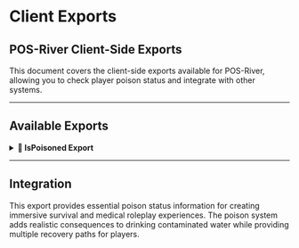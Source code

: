 # Client Exports

## POS-River Client-Side Exports

This document covers the client-side exports available for POS-River, allowing you to check player poison status and integrate with other systems.

***

## Available Exports

<details>

<summary><strong>🤒 IsPoisoned Export</strong></summary>

The main export function for checking if a player is currently poisoned by contaminated water. This export allows other scripts to detect poison status and respond accordingly.

### Usage

```lua
local isPoisoned = exports['POS-River']:IsPoisoned()
```

### Parameters

None

### Return Value

| Type | Description |
|------|-------------|
| `boolean` | `true` if player is currently poisoned, `false` if not poisoned |

### Examples

#### Basic Poison Status Check

```lua
-- Check if player is poisoned
local poisoned = exports['POS-River']:IsPoisoned()

if poisoned then
    print("Player is currently poisoned!")
else
    print("Player is not poisoned.")
end
```

#### Integration with Medical System

```lua
-- Medical system checking for poison status
RegisterNetEvent('pos-medical:checkPlayerHealth')
AddEventHandler('pos-medical:checkPlayerHealth', function()
    local isPoisoned = exports['POS-River']:IsPoisoned()
    
    if isPoisoned then
        TriggerEvent('POS-Core:notify', 'POS-Medical', 'Patient shows signs of water poisoning!', 'warning', 5000)
        
        -- Suggest treatment
        TriggerEvent('POS-Core:notify', 'POS-Medical', 'Recommend administering antidote or inducing vomiting.', 'info', 7000)
    else
        TriggerEvent('POS-Core:notify', 'POS-Medical', 'No signs of poisoning detected.', 'success', 5000)
    end
end)
```

#### Integration with Activity System

```lua
-- Prevent certain activities while poisoned
RegisterNetEvent('pos-activities:tryStartActivity')
AddEventHandler('pos-activities:tryStartActivity', function(activityType)
    local isPoisoned = exports['POS-River']:IsPoisoned()
    
    local restrictedActivities = {
        'hunting',
        'fishing',
        'mining',
        'crafting'
    }
    
    if isPoisoned then
        for _, activity in ipairs(restrictedActivities) do
            if activityType == activity then
                TriggerEvent('POS-Core:notify', 'POS-Activities', 'You feel too sick to perform this activity.', 'error', 5000)
                return
            end
        end
    end
    
    -- Continue with activity if not restricted
    TriggerEvent('pos-activities:startActivity', activityType)
end)
```

#### Integration with Item Usage

```lua
-- Check poison status before using consumables
RegisterNetEvent('pos-items:useConsumable')
AddEventHandler('pos-items:useConsumable', function(itemData)
    local isPoisoned = exports['POS-River']:IsPoisoned()
    
    if isPoisoned and itemData.category == 'food' then
        -- Chance to vomit up food when poisoned
        if math.random(100) <= 60 then
            TriggerEvent('POS-Core:notify', 'POS-Items', 'You vomited up the food due to poisoning!', 'error', 5000)
            return -- Don't apply food effects
        end
    end
    
    -- Apply normal item effects
    TriggerEvent('pos-items:applyEffects', itemData)
end)
```

#### Integration with Job System

```lua
-- Doctor job - diagnose poison
RegisterNetEvent('pos-jobs:doctor:diagnosePatient')
AddEventHandler('pos-jobs:doctor:diagnosePatient', function(targetPlayerId)
    -- Check if target player is poisoned (would need server-side implementation)
    TriggerServerEvent('pos-river:checkPlayerPoison', targetPlayerId)
end)

-- Response from server
RegisterNetEvent('pos-river:poisonDiagnosis')
AddEventHandler('pos-river:poisonDiagnosis', function(targetName, isPoisoned)
    if isPoisoned then
        TriggerEvent('POS-Core:notify', 'POS-Jobs', targetName .. ' is suffering from water poisoning.', 'warning', 5000)
        TriggerEvent('POS-Core:notify', 'POS-Jobs', 'Treatment: Administer antidote or wait for natural recovery.', 'info', 7000)
    else
        TriggerEvent('POS-Core:notify', 'POS-Jobs', targetName .. ' shows no signs of poisoning.', 'success', 5000)
    end
end)
```

#### Integration with HUD System

```lua
-- HUD system showing poison status
Citizen.CreateThread(function()
    while true do
        local isPoisoned = exports['POS-River']:IsPoisoned()
        
        if isPoisoned then
            -- Show poison indicator on HUD
            TriggerEvent('pos-hud:showStatusIcon', 'poison', true)
            TriggerEvent('pos-hud:setStatusText', 'poison', 'POISONED')
        else
            -- Hide poison indicator
            TriggerEvent('pos-hud:showStatusIcon', 'poison', false)
        end
        
        Citizen.Wait(1000) -- Check every second
    end
end)
```

#### Integration with Chat Commands

```lua
-- Chat command to check poison status
RegisterCommand('checkpoison', function()
    local isPoisoned = exports['POS-River']:IsPoisoned()
    
    if isPoisoned then
        TriggerEvent('POS-Core:notify', 'POS-River', 'You are currently poisoned from contaminated water.', 'error', 5000)
        TriggerEvent('POS-Core:notify', 'POS-River', 'Find a cure item or wait for natural recovery.', 'info', 5000)
    else
        TriggerEvent('POS-Core:notify', 'POS-River', 'You are not poisoned.', 'success', 5000)
    end
end)
```

#### Integration with Notification System

```lua
-- Monitor poison status and notify on changes
local lastPoisonStatus = false

Citizen.CreateThread(function()
    while true do
        local currentPoisonStatus = exports['POS-River']:IsPoisoned()
        
        if currentPoisonStatus ~= lastPoisonStatus then
            if currentPoisonStatus then
                TriggerEvent('POS-Core:notify', 'POS-River', 'You have been poisoned by contaminated water!', 'error', 8000)
                TriggerEvent('POS-Core:notify', 'POS-River', 'Vomit to reduce poison effects or find antidote.', 'info', 6000)
            else
                TriggerEvent('POS-Core:notify', 'POS-River', 'You have recovered from water poisoning.', 'success', 5000)
            end
            
            lastPoisonStatus = currentPoisonStatus
        end
        
        Citizen.Wait(2000) -- Check every 2 seconds
    end
end)
```

#### Integration with Store System

```lua
-- Store system - recommend cure items when poisoned
RegisterNetEvent('pos-store:openStore')
AddEventHandler('pos-store:openStore', function(storeType)
    local isPoisoned = exports['POS-River']:IsPoisoned()
    
    if isPoisoned and storeType == 'general' then
        TriggerEvent('POS-Core:notify', 'POS-Store', 'You look unwell. We have antidotes available.', 'info', 5000)
        
        -- Highlight cure items in store
        TriggerEvent('pos-store:highlightItems', {
            'antidote',
            'health_cure',
            'herbal_remedy'
        })
    end
end)
```

#### Integration with Vehicle System

```lua
-- Prevent driving while severely poisoned
RegisterNetEvent('pos-vehicles:tryEnterVehicle')
AddEventHandler('pos-vehicles:tryEnterVehicle', function(vehicle, seat)
    local isPoisoned = exports['POS-River']:IsPoisoned()
    
    if isPoisoned and seat == -1 then -- Driver seat
        TriggerEvent('POS-Core:notify', 'POS-Vehicles', 'You feel too sick to drive safely.', 'error', 5000)
        return false -- Prevent entering driver seat
    end
    
    return true -- Allow entering as passenger
end)
```

#### Integration with Crafting System

```lua
-- Crafting system - create antidotes
RegisterNetEvent('pos-crafting:craftItem')
AddEventHandler('pos-crafting:craftItem', function(itemName, ingredients)
    if itemName == 'antidote' then
        local isPoisoned = exports['POS-River']:IsPoisoned()
        
        if isPoisoned then
            TriggerEvent('POS-Core:notify', 'POS-Crafting', 'Crafting antidote for immediate use.', 'info', 5000)
            
            -- Auto-use antidote if player is poisoned
            Citizen.SetTimeout(3000, function()
                TriggerEvent('POS-Core:notify', 'POS-Crafting', 'Antidote crafted and administered!', 'success', 5000)
                TriggerEvent('POS-River:Client:UseItem', 'antidote')
            end)
        else
            TriggerEvent('POS-Core:notify', 'POS-Crafting', 'Antidote crafted for future use.', 'success', 5000)
        end
    end
end)
```

#### Integration with Weather System

```lua
-- Weather affects poison duration
RegisterNetEvent('pos-weather:weatherChanged')
AddEventHandler('pos-weather:weatherChanged', function(weatherType)
    local isPoisoned = exports['POS-River']:IsPoisoned()
    
    if isPoisoned then
        if weatherType == 'rain' then
            TriggerEvent('POS-Core:notify', 'POS-Weather', 'The rain makes you feel worse.', 'warning', 5000)
        elseif weatherType == 'sunny' then
            TriggerEvent('POS-Core:notify', 'POS-Weather', 'The warm sun helps with recovery.', 'info', 5000)
        end
    end
end)
```

### Advanced Usage Examples

#### Poison Status Monitoring System

```lua
-- Advanced poison monitoring with detailed tracking
local PoisonMonitor = {
    isActive = false,
    startTime = 0,
    vomitCount = 0,
    lastCheck = 0
}

function PoisonMonitor:Start()
    if not self.isActive then
        self.isActive = true
        self.startTime = GetGameTimer()
        self.vomitCount = 0
        self:Monitor()
    end
end

function PoisonMonitor:Stop()
    self.isActive = false
    self.startTime = 0
    self.vomitCount = 0
end

function PoisonMonitor:Monitor()
    Citizen.CreateThread(function()
        while self.isActive do
            local isPoisoned = exports['POS-River']:IsPoisoned()
            
            if not isPoisoned then
                local duration = GetGameTimer() - self.startTime
                local minutes = math.floor(duration / 60000)
                local seconds = math.floor((duration % 60000) / 1000)
                
                TriggerEvent('POS-Core:notify', 'POS-River', 
                    string.format('Recovered from poisoning after %dm %ds. Vomited %d times.', 
                    minutes, seconds, self.vomitCount), 'success', 8000)
                
                self:Stop()
                break
            end
            
            Citizen.Wait(1000)
        end
    end)
end

function PoisonMonitor:IncrementVomitCount()
    self.vomitCount = self.vomitCount + 1
end

-- Usage
RegisterNetEvent('pos-river:poisonStarted')
AddEventHandler('pos-river:poisonStarted', function()
    PoisonMonitor:Start()
end)

RegisterNetEvent('pos-river:playerVomited')
AddEventHandler('pos-river:playerVomited', function()
    PoisonMonitor:IncrementVomitCount()
end)
```

### Poison Status Effects

When `IsPoisoned()` returns `true`, the player experiences:

1. **Visual Effects**
   - Screen distortion and hallucination effects
   - Drunk-like visual impairment

2. **Movement Effects**
   - Reduced movement stability
   - Ragdoll effects when running/sprinting
   - Increased chance of falling

3. **Interactive Effects**
   - Periodic vomiting prompts
   - Restricted activities
   - Potential health damage

4. **Recovery Methods**
   - Natural recovery through vomiting (3 times)
   - Using cure items (antidotes)
   - Medical treatment by doctors

### Best Practices

1. **Regular Monitoring** - Check poison status regularly for time-sensitive actions
2. **User Feedback** - Provide clear notifications when poison status changes
3. **Activity Restrictions** - Prevent dangerous activities while poisoned
4. **Integration Planning** - Consider poison effects in all related systems
5. **Performance Optimization** - Avoid excessive checking in tight loops

### Performance Considerations

- The export is lightweight and returns a simple boolean value
- Safe to call frequently as it only checks a local variable
- No network calls or expensive operations involved
- Suitable for real-time monitoring systems

### Integration Notes

The `IsPoisoned` export integrates seamlessly with:
- **POS-Medical** for health diagnostics
- **POS-Items** for cure item usage
- **POS-Jobs** for doctor roleplay
- **POS-HUD** for status display
- **POS-Activities** for activity restrictions
- **POS-Stores** for item recommendations

### Related Functions

The poison system also includes:
- Automatic poison detection from contaminated water
- Vomiting mechanics for recovery
- Cure item integration
- Visual and movement effects
- Configurable poison chances and durations

</details>

***

## Integration

This export provides essential poison status information for creating immersive survival and medical roleplay experiences. The poison system adds realistic consequences to drinking contaminated water while providing multiple recovery paths for players.

